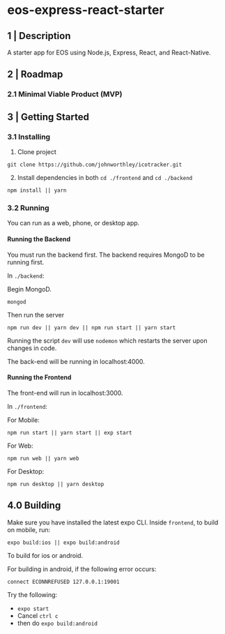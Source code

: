 # eos-express-react-starter


## 1 |  Description

A starter app for EOS using Node.js, Express, React, and React-Native.

## 2 |  Roadmap

### 2.1 Minimal Viable Product (MVP)



## 3 | Getting Started


### 3.1 Installing

1. Clone project

```
git clone https://github.com/johnworthley/icotracker.git
```

2. Install dependencies in both `cd ./frontend` and `cd ./backend`

```
npm install || yarn
```


### 3.2 Running

You can run as a web, phone, or desktop app.


#### Running the Backend

You must run the backend first. The backend requires MongoD to be running first.

In `./backend`:

Begin MongoD.

```
mongod
```

Then run the server

```
npm run dev || yarn dev || npm run start || yarn start
```

Running the script `dev` will use `nodemon` which restarts the server upon
changes in code.

The back-end will be running in localhost:4000.

#### Running the Frontend

The front-end will run in localhost:3000.

In `./frontend`:

For Mobile:

```
npm run start || yarn start || exp start
```

For Web:

```
npm run web || yarn web
```

For Desktop:

```
npm run desktop || yarn desktop
```

## 4.0 Building

Make sure you have installed the latest expo CLI. Inside `frontend`, to build on mobile, run:

```
expo build:ios || expo build:android
```

To build for ios or android.  

For building in android, if the following error occurs:

```
connect ECONNREFUSED 127.0.0.1:19001
```

Try the following:

- `expo start`
- Cancel `ctrl c`
- then do `expo build:android`
